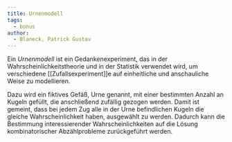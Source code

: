 ```yaml
---
title: Urnenmodell
tags: 
  - bonus
author:
  - Blaneck, Patrick Gustav
---
```


Ein *Urnenmodell* ist ein Gedankenexperiment, das in der Wahrscheinlichkeitstheorie und in der Statistik verwendet wird, um verschiedene [[Zufallsexperiment]]e auf einheitliche und anschauliche Weise zu modellieren.

Dazu wird ein fiktives Gefäß, Urne genannt, mit einer bestimmten Anzahl an Kugeln gefüllt, die anschließend zufällig gezogen werden.
Damit ist gemeint, dass bei jedem Zug alle in der Urne befindlichen Kugeln die gleiche Wahrscheinlichkeit haben, ausgewählt zu werden.
Dadurch kann die Bestimmung interessierender Wahrscheinlichkeiten auf die Lösung kombinatorischer Abzählprobleme zurückgeführt werden.